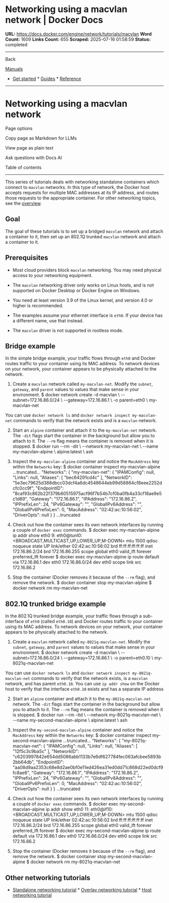 # Networking using a macvlan network | Docker Docs

**URL:** https://docs.docker.com/engine/network/tutorials/macvlan
**Word Count:** 1609
**Links Count:** 655
**Scraped:** 2025-07-16 01:58:59
**Status:** completed

---

Back

[Manuals](https://docs.docker.com/manuals/)

  * [Get started](https://docs.docker.com/get-started/)   * [Guides](https://docs.docker.com/guides/)   * [Reference](https://docs.docker.com/reference/)

* * *

# Networking using a macvlan network

Page options

Copy page as Markdown for LLMs

View page as plain text

Ask questions with Docs AI

Table of contents

* * *

This series of tutorials deals with networking standalone containers which connect to `macvlan` networks. In this type of network, the Docker host accepts requests for multiple MAC addresses at its IP address, and routes those requests to the appropriate container. For other networking topics, see the [overview](https://docs.docker.com/engine/network/).

## Goal

The goal of these tutorials is to set up a bridged `macvlan` network and attach a container to it, then set up an 802.1Q trunked `macvlan` network and attach a container to it.

## Prerequisites

  * Most cloud providers block `macvlan` networking. You may need physical access to your networking equipment.

  * The `macvlan` networking driver only works on Linux hosts, and is not supported on Docker Desktop or Docker Engine on Windows.

  * You need at least version 3.9 of the Linux kernel, and version 4.0 or higher is recommended.

  * The examples assume your ethernet interface is `eth0`. If your device has a different name, use that instead.

  * The `macvlan` driver is not supported in rootless mode.

## Bridge example

In the simple bridge example, your traffic flows through `eth0` and Docker routes traffic to your container using its MAC address. To network devices on your network, your container appears to be physically attached to the network.

  1. Create a `macvlan` network called `my-macvlan-net`. Modify the `subnet`, `gateway`, and `parent` values to values that make sense in your environment.                    $ docker network create -d macvlan \            --subnet=172.16.86.0/24 \            --gateway=172.16.86.1 \            -o parent=eth0 \            my-macvlan-net          

You can use `docker network ls` and `docker network inspect my-macvlan-net` commands to verify that the network exists and is a `macvlan` network.

  2. Start an `alpine` container and attach it to the `my-macvlan-net` network. The `-dit` flags start the container in the background but allow you to attach to it. The `--rm` flag means the container is removed when it is stopped.                    $ docker run --rm -dit \            --network my-macvlan-net \            --name my-macvlan-alpine \            alpine:latest \            ash          

  3. Inspect the `my-macvlan-alpine` container and notice the `MacAddress` key within the `Networks` key:                    $ docker container inspect my-macvlan-alpine                    ...truncated...          "Networks": {            "my-macvlan-net": {                "IPAMConfig": null,                "Links": null,                "Aliases": [                    "bec64291cd4c"                ],                "NetworkID": "5e3ec79625d388dbcc03dcf4a6dc4548644eb99d58864cf8eee2252dcfc0cc9f",                "EndpointID": "8caf93c862b22f379b60515975acf96f7b54b7cf0ba0fb4a33cf18ae9e5c1d89",                "Gateway": "172.16.86.1",                "IPAddress": "172.16.86.2",                "IPPrefixLen": 24,                "IPv6Gateway": "",                "GlobalIPv6Address": "",                "GlobalIPv6PrefixLen": 0,                "MacAddress": "02:42:ac:10:56:02",                "DriverOpts": null            }          }          ...truncated          

  4. Check out how the container sees its own network interfaces by running a couple of `docker exec` commands.                    $ docker exec my-macvlan-alpine ip addr show eth0                    9: eth0@tunl0: <BROADCAST,MULTICAST,UP,LOWER_UP,M-DOWN> mtu 1500 qdisc noqueue state UP          link/ether 02:42:ac:10:56:02 brd ff:ff:ff:ff:ff:ff          inet 172.16.86.2/24 brd 172.16.86.255 scope global eth0             valid_lft forever preferred_lft forever                              $ docker exec my-macvlan-alpine ip route                    default via 172.16.86.1 dev eth0          172.16.86.0/24 dev eth0 scope link  src 172.16.86.2          

  5. Stop the container \(Docker removes it because of the `--rm` flag\), and remove the network.                    $ docker container stop my-macvlan-alpine                    $ docker network rm my-macvlan-net          

## 802.1Q trunked bridge example

In the 802.1Q trunked bridge example, your traffic flows through a sub-interface of `eth0` \(called `eth0.10`\) and Docker routes traffic to your container using its MAC address. To network devices on your network, your container appears to be physically attached to the network.

  1. Create a `macvlan` network called `my-8021q-macvlan-net`. Modify the `subnet`, `gateway`, and `parent` values to values that make sense in your environment.                    $ docker network create -d macvlan \            --subnet=172.16.86.0/24 \            --gateway=172.16.86.1 \            -o parent=eth0.10 \            my-8021q-macvlan-net          

You can use `docker network ls` and `docker network inspect my-8021q-macvlan-net` commands to verify that the network exists, is a `macvlan` network, and has parent `eth0.10`. You can use `ip addr show` on the Docker host to verify that the interface `eth0.10` exists and has a separate IP address

  2. Start an `alpine` container and attach it to the `my-8021q-macvlan-net` network. The `-dit` flags start the container in the background but allow you to attach to it. The `--rm` flag means the container is removed when it is stopped.                    $ docker run --rm -itd \            --network my-8021q-macvlan-net \            --name my-second-macvlan-alpine \            alpine:latest \            ash          

  3. Inspect the `my-second-macvlan-alpine` container and notice the `MacAddress` key within the `Networks` key:                    $ docker container inspect my-second-macvlan-alpine                    ...truncated...          "Networks": {            "my-8021q-macvlan-net": {                "IPAMConfig": null,                "Links": null,                "Aliases": [                    "12f5c3c9ba5c"                ],                "NetworkID": "c6203997842e654dd5086abb1133b7e6df627784fec063afcbee5893b2bb64db",                "EndpointID": "aa08d9aa2353c68e8d2ae0bf0e11ed426ea31ed0dd71c868d22ed0dcf9fc8ae6",                "Gateway": "172.16.86.1",                "IPAddress": "172.16.86.2",                "IPPrefixLen": 24,                "IPv6Gateway": "",                "GlobalIPv6Address": "",                "GlobalIPv6PrefixLen": 0,                "MacAddress": "02:42:ac:10:56:02",                "DriverOpts": null            }          }          ...truncated          

  4. Check out how the container sees its own network interfaces by running a couple of `docker exec` commands.                    $ docker exec my-second-macvlan-alpine ip addr show eth0                    11: eth0@if10: <BROADCAST,MULTICAST,UP,LOWER_UP,M-DOWN> mtu 1500 qdisc noqueue state UP          link/ether 02:42:ac:10:56:02 brd ff:ff:ff:ff:ff:ff          inet 172.16.86.2/24 brd 172.16.86.255 scope global eth0             valid_lft forever preferred_lft forever                              $ docker exec my-second-macvlan-alpine ip route                    default via 172.16.86.1 dev eth0          172.16.86.0/24 dev eth0 scope link  src 172.16.86.2          

  5. Stop the container \(Docker removes it because of the `--rm` flag\), and remove the network.                    $ docker container stop my-second-macvlan-alpine                    $ docker network rm my-8021q-macvlan-net          

## Other networking tutorials

  * [Standalone networking tutorial](https://docs.docker.com/engine/network/tutorials/standalone/)   * [Overlay networking tutorial](https://docs.docker.com/engine/network/tutorials/overlay/)   * [Host networking tutorial](https://docs.docker.com/engine/network/tutorials/host/)